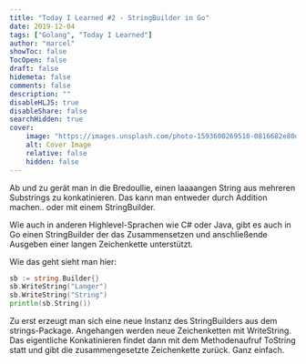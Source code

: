 ```yaml
---
title: "Today I Learned #2 - StringBuilder in Go"
date: 2019-12-04
tags: ["Golang", "Today I Learned"]
author: "marcel"
showToc: false
TocOpen: false
draft: false
hidemeta: false
comments: false
description: ""
disableHLJS: true
disableShare: false
searchHidden: true
cover:
    image: "https://images.unsplash.com/photo-1593600269510-0816682e80da?ixid=MXwxMjA3fDB8MHxwaG90by1wYWdlfHx8fGVufDB8fHw%3D&ixlib=rb-1.2.1&auto=format&fit=crop&w=800&q=80"
    alt: Cover Image
    relative: false
    hidden: false
---
```


Ab und zu gerät man in die Bredoullie, einen laaaangen String aus mehreren Substrings zu konkatinieren. 
Das kann man entweder durch Addition machen.. oder mit einem StringBuilder.

Wie auch in anderen Highlevel-Sprachen wie C# oder Java, gibt es auch in Go einen StringBuilder der das 
Zusammensetzen und anschließende Ausgeben einer langen Zeichenkette unterstützt.

Wie das geht sieht man hier:

````go
sb := string.Builder{}
sb.WriteString("Langer")
sb.WriteString("String")
println(sb.String())
````

Zu erst erzeugt man sich eine neue Instanz des StringBuilders aus dem strings-Package. 
Angehangen werden neue Zeichenketten mit WriteString. 
Das eigentliche Konkatinieren findet dann mit dem Methodenaufruf ToString statt und 
gibt die zusammengesetzte Zeichenkette zurück. 
Ganz einfach.